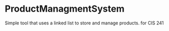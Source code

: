 # ProductManagmentSystem
Simple tool that uses a linked list to store and manage products. for CIS 241
